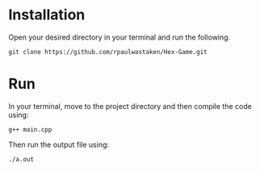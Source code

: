 # Installation
Open your desired directory in your terminal and run the following.
```
git clone https://github.com/rpaulwastaken/Hex-Game.git
```

# Run
In your terminal, move to the project directory and then compile the code using:
```
g++ main.cpp
```
Then run the output file using:
```
./a.out
```
